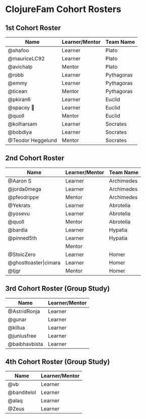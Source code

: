 # ClojureFam Cohort Rosters

## 1st Cohort Roster
|Name|Learner/Mentor|Team Name|
|----|----|----|
|@shafoo|Learner|Plato|
|@mauriceLC92|Learner|Plato|
|@avichalp|Mentor|Plato|
|@robb|Learner|Pythagoras|
|@emmy|Learner|Pythagoras|
|@ticean|Mentor|Pythagoras|
|@pkiran6|Learner|Euclid|
|@spacey 🌌|Learner|Euclid|
|@quoll|Mentor|Euclid|
|@kolharsam|Learner|Socrates|
|@bobdiya|Learner|Socrates|
|@Teodor Heggelund|Mentor|Socrates|

## 2nd Cohort Roster
|Name|Learner/Mentor|Team Name|
|----|----|----|
|@Aaron S|Learner|Archimedes
|@jorda0mega|Learner|Archimedes
|@pfeodrippe|Mentor|Archimedes
|@Yekrats|Learner|Abrotelia
|@yosevu|Learner|Abrotelia
|@quoll|Mentor|Abrotelia
|@bardia|Learner|Hypatia
|@pinned5th|Learner|Hypatia
||Mentor|
|@StoicZero|Learner|Homer
|@ghosttoaster\|cimara|Learner|Homer
|@tjgr|Mentor|Homer

## 3rd Cohort Roster (Group Study)
|Name|Learner/Mentor|
|----|----|
|@AstridRonja|Learner
|@gunar|Learner
|@killua|Learner
|@juniusfree|Learner
|@baibhavbista|Learner

## 4th Cohort Roster (Group Study)
|Name|Learner/Mentor|
|----|----|
|@vb|Learner
|@banditelol|Learner
|@alaq|Learner
|@Zeus|Learner
